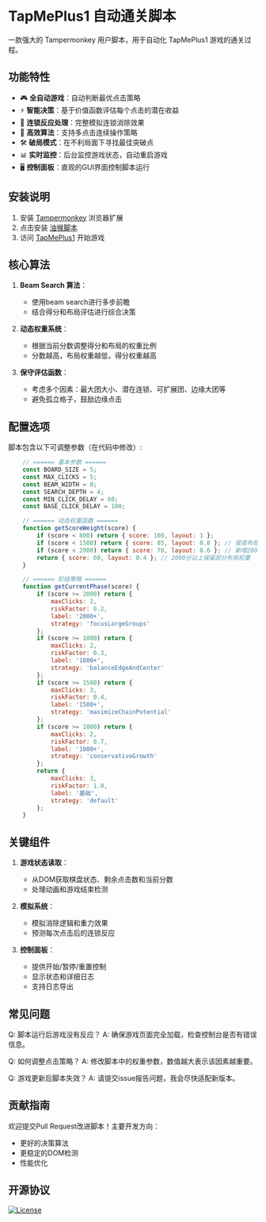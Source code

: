 # TapMePlus1 自动通关脚本

一款强大的 Tampermonkey 用户脚本，用于自动化 TapMePlus1 游戏的通关过程。

## 功能特性

- 🎮 **全自动游戏**：自动判断最优点击策略
- ⚡ **智能决策**：基于价值函数评估每个点击的潜在收益
- 🔁 **连锁反应处理**：完整模拟连锁消除效果
- 🚀 **高效算法**：支持多点击连续操作策略
- 🛠 **破局模式**：在不利局面下寻找最佳突破点
- 📊 **实时监控**：后台监控游戏状态，自动重启游戏
- 🖥 **控制面板**：直观的GUI界面控制脚本运行

## 安装说明

1. 安装 [Tampermonkey](https://www.tampermonkey.net/) 浏览器扩展
2. 点击安装 [油猴脚本](https://github.com/baimengshi/tapmeplus1/raw/main/tapmeplus1-autoplay.user.js)
3. 访问 [TapMePlus1](https://tapmeplus1.com/) 开始游戏

## 核心算法

1. **Beam Search 算法**：
   - 使用beam search进行多步前瞻
   - 结合得分和布局评估进行综合决策

2. **动态权重系统**：
   - 根据当前分数调整得分和布局的权重比例
   - 分数越高，布局权重越低，得分权重越高

3. **保守评估函数**：
   - 考虑多个因素：最大团大小、潜在连锁、可扩展团、边缘大团等
   - 避免孤立格子，鼓励边缘点击

## 配置选项

脚本包含以下可调整参数（在代码中修改）:

```javascript
    // ====== 基本参数 ======
    const BOARD_SIZE = 5;
    const MAX_CLICKS = 5;
    const BEAM_WIDTH = 8;
    const SEARCH_DEPTH = 4;
    const MIN_CLICK_DELAY = 60;
    const BASE_CLICK_DELAY = 100;

    // ====== 动态权重函数 ======
    function getScoreWeight(score) {
        if (score < 800) return { score: 100, layout: 1 };
        if (score < 1500) return { score: 85, layout: 0.8 }; // 提高布局权重
        if (score < 2000) return { score: 70, layout: 0.6 }; // 新增2000分过渡阶段
        return { score: 60, layout: 0.4 }; // 2000分以上保留部分布局权重
    }

    // ====== 阶段策略 ======
    function getCurrentPhase(score) {
        if (score >= 2000) return {
            maxClicks: 2,
            riskFactor: 0.2,
            label: '2000+',
            strategy: 'focusLargeGroups'
        };
        if (score >= 1800) return {
            maxClicks: 2,
            riskFactor: 0.3,
            label: '1800+',
            strategy: 'balanceEdgeAndCenter'
        };
        if (score >= 1500) return {
            maxClicks: 3,
            riskFactor: 0.4,
            label: '1500+',
            strategy: 'maximizeChainPotential'
        };
        if (score >= 1000) return {
            maxClicks: 2,
            riskFactor: 0.7,
            label: '1000+',
            strategy: 'conservativeGrowth'
        };
        return {
            maxClicks: 3,
            riskFactor: 1.0,
            label: '基础',
            strategy: 'default'
        };
    }
```
## 关键组件
1. **游戏状态读取**：
   - 从DOM获取棋盘状态、剩余点击数和当前分数
   - 处理动画和游戏结束检测

2. **模拟系统**：
   - 模拟消除逻辑和重力效果
   - 预测每次点击后的连锁反应

3. **控制面板**：
   - 提供开始/暂停/重置控制
   - 显示状态和详细日志
   - 支持日志导出

## 常见问题
Q: 脚本运行后游戏没有反应？
A: 确保游戏页面完全加载，检查控制台是否有错误信息。

Q: 如何调整点击策略？
A: 修改脚本中的权重参数，数值越大表示该因素越重要。

Q: 游戏更新后脚本失效？
A: 请提交issue报告问题，我会尽快适配新版本。

## 贡献指南
欢迎提交Pull Request改进脚本！主要开发方向：
- 更好的决策算法
- 更稳定的DOM检测
- 性能优化

## 开源协议
[![License](https://img.shields.io/badge/License-MIT-blue.svg)](LICENSE) 
